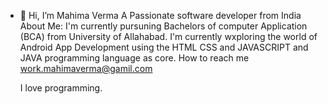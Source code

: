 - 👋 Hi, I’m Mahima Verma
A Passionate software developer from India
          About Me:
  I'm currently pursuning Bachelors of computer Application (BCA) from University of Allahabad.
  I'm currently wxploring the world of Android App Development using the HTML CSS and JAVASCRIPT and JAVA programming language as core.
         How to reach me
  work.mahimaverma@gamil.com

  I love programming.
